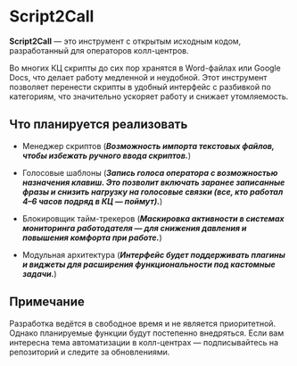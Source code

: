 # Script2Call

**Script2Call** — это инструмент с открытым исходным кодом, разработанный для операторов колл-центров.

Во многих КЦ скрипты до сих пор хранятся в Word-файлах или Google Docs, что делает работу медленной и неудобной. Этот инструмент позволяет перенести скрипты в удобный интерфейс с разбивкой по категориям, что значительно ускоряет работу и снижает утомляемость.

## Что планируется реализовать

- Менеджер скриптов
(***Возможность импорта текстовых файлов, чтобы избежать ручного ввода скриптов.***)

- Голосовые шаблоны
(***Запись голоса оператора с возможностью назначения клавиш. Это позволит включать заранее записанные фразы и снизить нагрузку на голосовые связки (все, кто работал 4–6 часов подряд в КЦ — поймут).***)

- Блокировщик тайм-трекеров
(***Маскировка активности в системах мониторинга работодателя — для снижения давления и повышения комфорта при работе.***)

- Модульная архитектура
(***Интерфейс будет поддерживать плагины и виджеты для расширения функциональности под кастомные задачи.***)

## Примечание

Разработка ведётся в свободное время и не является приоритетной. Однако планируемые функции будут постепенно внедряться.
Если вам интересна тема автоматизации в колл-центрах — подписывайтесь на репозиторий и следите за обновлениями.

